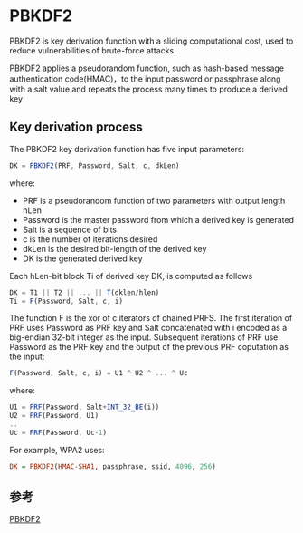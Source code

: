 # PBKDF2

PBKDF2 is key derivation function with a sliding computational cost, used to reduce vulnerabilities of brute-force attacks.

PBKDF2 applies a pseudorandom function, such as hash-based message authentication code(HMAC)，to the input password or passphrase along with a salt value and repeats the process many times to produce a derived key

## Key derivation process

The PBKDF2 key derivation function has five input parameters:

```js
DK = PBKDF2(PRF, Password, Salt, c, dkLen)
```

where:

* PRF is a pseudorandom function of two parameters with output length hLen
* Password is the master password from which a derived key is generated
* Salt is a sequence of bits
* c is the number of iterations desired
* dkLen is the desired bit-length of the derived key
* DK is the generated derived key

Each hLen-bit block Ti of derived key DK, is computed as follows

```js
DK = T1 || T2 || ... || T(dklen/hlen)
Ti = F(Password, Salt, c, i)
```

The function F is the xor of c iterators of chained PRFS. The first iteration of PRF uses Password as PRF key and Salt concatenated with i encoded as a big-endian 32-bit integer as the input. Subsequent iterations of PRF use Password as the PRF key and the output of the previous PRF coputation as the input:

```js
F(Password, Salt, c, i) = U1 ^ U2 ^ ... ^ Uc
```

where:

```js
U1 = PRF(Password, Salt+INT_32_BE(i))
U2 = PRF(Password, U1)
..
Uc = PRF(Password, Uc-1)
```

For example, WPA2 uses:

```hs
DK = PBKDF2(HMAC-SHA1, passphrase, ssid, 4096, 256)
```

## 参考

[PBKDF2](https://en.wikipedia.org/wiki/PBKDF2)

